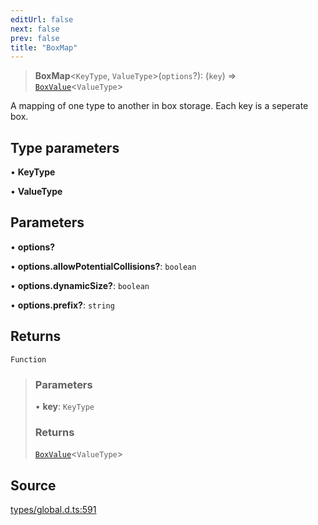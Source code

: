 ```yaml
---
editUrl: false
next: false
prev: false
title: "BoxMap"
---
```


> **BoxMap**\<`KeyType`, `ValueType`\>(`options`?): (`key`) => [`BoxValue`](../type-aliases/BoxValue.md)\<`ValueType`\>

A mapping of one type to another in box storage. Each key is a seperate box.

## Type parameters

• **KeyType**

• **ValueType**

## Parameters

• **options?**

• **options\.allowPotentialCollisions?**: `boolean`

• **options\.dynamicSize?**: `boolean`

• **options\.prefix?**: `string`

## Returns

`Function`

> ### Parameters
>
> • **key**: `KeyType`
>
> ### Returns
>
> [`BoxValue`](../type-aliases/BoxValue.md)\<`ValueType`\>
>

## Source

[types/global.d.ts:591](https://github.com/algorandfoundation/tealscript/blob/e015f8b0/types/global.d.ts#L591)
